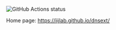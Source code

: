![GitHub Actions status](https://github.com/iijlab/dnsext/workflows/Haskell%20CI/badge.svg)

Home page: https://iijlab.github.io/dnsext/
